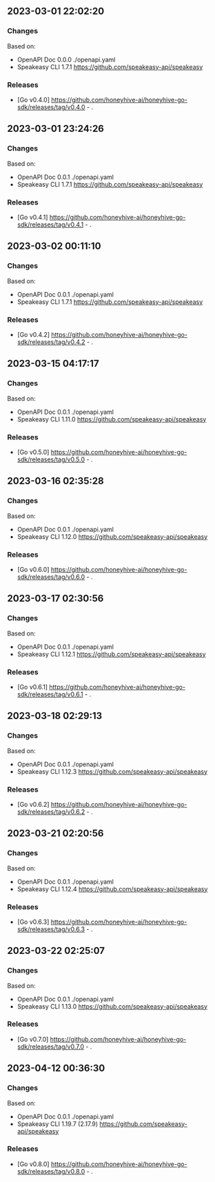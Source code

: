 

## 2023-03-01 22:02:20
### Changes
Based on:
- OpenAPI Doc 0.0.0 ./openapi.yaml
- Speakeasy CLI 1.7.1 https://github.com/speakeasy-api/speakeasy
### Releases
- [Go v0.4.0] https://github.com/honeyhive-ai/honeyhive-go-sdk/releases/tag/v0.4.0 - .

## 2023-03-01 23:24:26
### Changes
Based on:
- OpenAPI Doc 0.0.1 ./openapi.yaml
- Speakeasy CLI 1.7.1 https://github.com/speakeasy-api/speakeasy
### Releases
- [Go v0.4.1] https://github.com/honeyhive-ai/honeyhive-go-sdk/releases/tag/v0.4.1 - .

## 2023-03-02 00:11:10
### Changes
Based on:
- OpenAPI Doc 0.0.1 ./openapi.yaml
- Speakeasy CLI 1.7.1 https://github.com/speakeasy-api/speakeasy
### Releases
- [Go v0.4.2] https://github.com/honeyhive-ai/honeyhive-go-sdk/releases/tag/v0.4.2 - .

## 2023-03-15 04:17:17
### Changes
Based on:
- OpenAPI Doc 0.0.1 ./openapi.yaml
- Speakeasy CLI 1.11.0 https://github.com/speakeasy-api/speakeasy
### Releases
- [Go v0.5.0] https://github.com/honeyhive-ai/honeyhive-go-sdk/releases/tag/v0.5.0 - .

## 2023-03-16 02:35:28
### Changes
Based on:
- OpenAPI Doc 0.0.1 ./openapi.yaml
- Speakeasy CLI 1.12.0 https://github.com/speakeasy-api/speakeasy
### Releases
- [Go v0.6.0] https://github.com/honeyhive-ai/honeyhive-go-sdk/releases/tag/v0.6.0 - .

## 2023-03-17 02:30:56
### Changes
Based on:
- OpenAPI Doc 0.0.1 ./openapi.yaml
- Speakeasy CLI 1.12.1 https://github.com/speakeasy-api/speakeasy
### Releases
- [Go v0.6.1] https://github.com/honeyhive-ai/honeyhive-go-sdk/releases/tag/v0.6.1 - .

## 2023-03-18 02:29:13
### Changes
Based on:
- OpenAPI Doc 0.0.1 ./openapi.yaml
- Speakeasy CLI 1.12.3 https://github.com/speakeasy-api/speakeasy
### Releases
- [Go v0.6.2] https://github.com/honeyhive-ai/honeyhive-go-sdk/releases/tag/v0.6.2 - .

## 2023-03-21 02:20:56
### Changes
Based on:
- OpenAPI Doc 0.0.1 ./openapi.yaml
- Speakeasy CLI 1.12.4 https://github.com/speakeasy-api/speakeasy
### Releases
- [Go v0.6.3] https://github.com/honeyhive-ai/honeyhive-go-sdk/releases/tag/v0.6.3 - .

## 2023-03-22 02:25:07
### Changes
Based on:
- OpenAPI Doc 0.0.1 ./openapi.yaml
- Speakeasy CLI 1.13.0 https://github.com/speakeasy-api/speakeasy
### Releases
- [Go v0.7.0] https://github.com/honeyhive-ai/honeyhive-go-sdk/releases/tag/v0.7.0 - .

## 2023-04-12 00:36:30
### Changes
Based on:
- OpenAPI Doc 0.0.1 ./openapi.yaml
- Speakeasy CLI 1.19.7 (2.17.9) https://github.com/speakeasy-api/speakeasy
### Releases
- [Go v0.8.0] https://github.com/honeyhive-ai/honeyhive-go-sdk/releases/tag/v0.8.0 - .